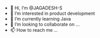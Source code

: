 - 👋 Hi, I’m @JAGADESH-S
- 👀 I’m interested in product development
- 🌱 I’m currently learning Java
- 💞️ I’m looking to collaborate on ...
- 📫 How to reach me ...

<!---
JAGADESH-S/JAGADESH-S is a ✨ special ✨ repository because its `README.md` (this file) appears on your GitHub profile.
You can click the Preview link to take a look at your changes.
--->
